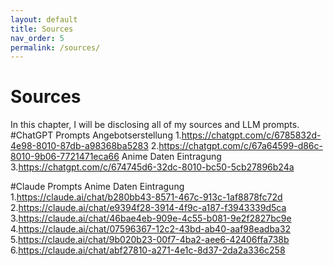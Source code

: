 ```yaml
---
layout: default
title: Sources
nav_order: 5
permalink: /sources/
---
```


# Sources
In this chapter, I will be disclosing all of my sources and LLM prompts.
#ChatGPT Prompts
Angebotserstellung
1.https://chatgpt.com/c/6785832d-4e98-8010-87db-a98368ba5283
2.https://chatgpt.com/c/67a64599-d86c-8010-9b06-7721471eca66
Anime Daten Eintragung
3.https://chatgpt.com/c/674745d6-32dc-8010-bc50-5cb27896b24a

#Claude Prompts
Anime Daten Eintragung
1.https://claude.ai/chat/b280bb43-8571-467c-913c-1af8878fc72d
2.https://claude.ai/chat/e9394f28-3914-4f9c-a187-f3943339d5ca
3.https://claude.ai/chat/46bae4eb-909e-4c55-b081-9e2f2827bc9e
4.https://claude.ai/chat/07596367-12c2-43bd-ab40-aaf98eadba32
5.https://claude.ai/chat/9b020b23-00f7-4ba2-aee6-42406ffa738b
6.https://claude.ai/chat/abf27810-a271-4e1c-8d37-2da2a336c258